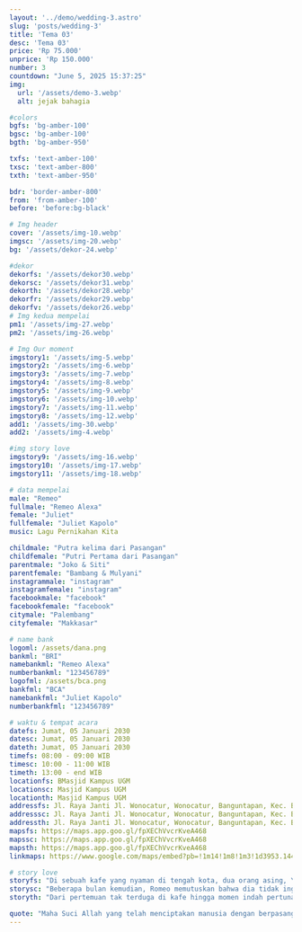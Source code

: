 ```yaml
---
layout: '../demo/wedding-3.astro'
slug: 'posts/wedding-3'
title: 'Tema 03'
desc: 'Tema 03'
price: 'Rp 75.000'
unprice: 'Rp 150.000'
number: 3
countdown: "June 5, 2025 15:37:25"
img:
  url: '/assets/demo-3.webp'
  alt: jejak bahagia

#colors
bgfs: 'bg-amber-100'
bgsc: 'bg-amber-100'
bgth: 'bg-amber-950'

txfs: 'text-amber-100'
txsc: 'text-amber-800'
txth: 'text-amber-950'

bdr: 'border-amber-800'
from: 'from-amber-100'
before: 'before:bg-black'

# Img header
cover: '/assets/img-10.webp'
imgsc: '/assets/img-20.webp'
bg: '/assets/dekor-24.webp'

#dekor
dekorfs: '/assets/dekor30.webp'
dekorsc: '/assets/dekor31.webp'
dekorth: '/assets/dekor28.webp'
dekorfr: '/assets/dekor29.webp'
dekorfv: '/assets/dekor26.webp'
# Img kedua mempelai
pm1: '/assets/img-27.webp'
pm2: '/assets/img-26.webp'

# Img Our moment
imgstory1: '/assets/img-5.webp'
imgstory2: '/assets/img-6.webp'
imgstory3: '/assets/img-7.webp'
imgstory4: '/assets/img-8.webp'
imgstory5: '/assets/img-9.webp'
imgstory6: '/assets/img-10.webp'
imgstory7: '/assets/img-11.webp'
imgstory8: '/assets/img-12.webp'
add1: '/assets/img-30.webp'
add2: '/assets/img-4.webp'

#img story love
imgstory9: '/assets/img-16.webp'
imgstory10: '/assets/img-17.webp'
imgstory11: '/assets/img-18.webp'

# data mempelai
male: "Remeo"
fullmale: "Remeo Alexa"
female: "Juliet"
fullfemale: "Juliet Kapolo"
music: Lagu Pernikahan Kita

childmale: "Putra kelima dari Pasangan"
childfemale: "Putri Pertama dari Pasangan"
parentmale: "Joko & Siti"
parentfemale: "Bambang & Mulyani"
instagrammale: "instagram"
instagramfemale: "instagram"
facebookmale: "facebook"
facebookfemale: "facebook"
citymale: "Palembang"
cityfemale: "Makkasar"

# name bank
logoml: /assets/dana.png
bankml: "BRI"
namebankml: "Remeo Alexa"
numberbankml: "123456789"
logofml: /assets/bca.png
bankfml: "BCA"
namebankfml: "Juliet Kapolo"
numberbankfml: "123456789"

# waktu & tempat acara
datefs: Jumat, 05 Januari 2030
datesc: Jumat, 05 Januari 2030
dateth: Jumat, 05 Januari 2030
timefs: 08:00 - 09:00 WIB
timesc: 10:00 - 11:00 WIB
timeth: 13:00 - end WIB
locationfs: BMasjid Kampus UGM
locationsc: Masjid Kampus UGM
locationth: Masjid Kampus UGM
addressfs: Jl. Raya Janti Jl. Wonocatur, Wonocatur, Banguntapan, Kec. Banguntapan, Kabupaten Bantul, Daerah Istimewa Yogyakarta 55198
addresssc: Jl. Raya Janti Jl. Wonocatur, Wonocatur, Banguntapan, Kec. Banguntapan, Kabupaten Bantul, Daerah Istimewa Yogyakarta 55198
addressth: Jl. Raya Janti Jl. Wonocatur, Wonocatur, Banguntapan, Kec. Banguntapan, Kabupaten Bantul, Daerah Istimewa Yogyakarta 55198
mapsfs: https://maps.app.goo.gl/fpXEChVvcrKveA468 
mapssc: https://maps.app.goo.gl/fpXEChVvcrKveA468
mapsth: https://maps.app.goo.gl/fpXEChVvcrKveA468
linkmaps: https://www.google.com/maps/embed?pb=!1m14!1m8!1m3!1d3953.144855136041!2d110.3807054!3d-7.7744606!3m2!1i1024!2i768!4f13.1!3m3!1m2!1s0x2e7a59b4fe07a7f9%3A0x2f7c4fd3d72616bb!2sJl.%20Prof.%20DR.%20Drs%20Notonagoro%2C%20Karang%20Malang%2C%20Caturtunggal%2C%20Kec.%20Depok%2C%20Kabupaten%20Sleman%2C%20Daerah%20Istimewa%20Yogyakarta%2055281!5e0!3m2!1sid!2sid!4v1717643524613!5m2!1sid!2sid

# story love
storyfs: "Di sebuah kafe yang nyaman di tengah kota, dua orang asing, Yanti dan Yanto, tak sengaja bertemu. Yanto, seorang fotografer yang sedang mencari inspirasi untuk proyek terbarunya, sedangkan Yanti, seorang penulis lepas yang sedang mencatat ide-ide baru untuk novel romantisnya, tak menyadari bahwa matanya sedang bertatapan dengan seorang pria tampan di sisi lain kafe."
storysc: "Beberapa bulan kemudian, Romeo memutuskan bahwa dia tidak ingin kehilangan Juliet dari hidupnya. Dengan hati yang penuh harap, dia menyiapkan proposal yang tak terlupakan. Di bawah langit malam yang cerah, di taman yang dihiasi dengan ratusan lentera, Romeo berlutut di hadapan Juliet."
storyth: "Dari pertemuan tak terduga di kafe hingga momen indah pertunangan mereka di taman yang dipenuhi lentera, cerita cinta Juliet dan Romeo adalah bukti bahwa takdir bisa membawa dua hati yang saling mencari dan membuat mereka bersatu dalam cinta yang abadi."

quote: "Maha Suci Allah yang telah menciptakan manusia dengan berpasang-pasangan. Dengan memohon Rahmat dan Ridho Allah SWT, kami bermaksud mengundang Saudara/i dalam acara resepsi pernikahan kami."
---
```

